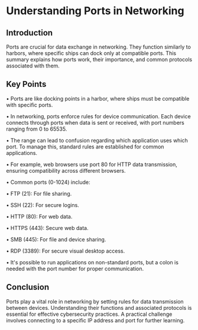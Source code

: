 # Understanding Ports in Networking 

## Introduction 
Ports are crucial for data exchange in networking. They function similarly to harbors, where specific ships can dock only at compatible ports. This summary explains how ports work, their importance, and common protocols associated with them. 

## Key Points 

• Ports are like docking points in a harbor, where ships must be compatible with specific ports. 

• In networking, ports enforce rules for device communication. Each device connects through ports when data is sent or received, with port numbers ranging from 0 to 65535.

• The range can lead to confusion regarding which application uses which port. To manage this, standard rules are established for common applications. 

• For example, web browsers use port 80 for HTTP data transmission, ensuring compatibility across different browsers. 

• Common ports (0-1024) include: 

• FTP (21): For file sharing. 

• SSH (22): For secure logins. 

• HTTP (80): For web data. 

• HTTPS (443): Secure web data. 

• SMB (445): For file and device sharing. 

• RDP (3389): For secure visual desktop access. 

• It's possible to run applications on non-standard ports, but a colon is needed with the port number for proper communication. 

## Conclusion 
Ports play a vital role in networking by setting rules for data transmission between devices. Understanding their functions and associated protocols is essential for effective cybersecurity practices. A practical challenge involves connecting to a specific IP address and port for further learning.